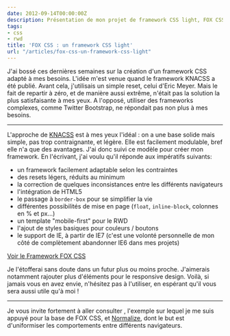 ```yaml
---
date: 2012-09-14T00:00:00Z
description: Présentation de mon projet de framework CSS light, FOX CSS
tags:
- css
- rwd
title: 'FOX CSS : un framework CSS light'
url: "/articles/fox-css-un-framework-css-light"
---
```


J'ai bossé ces dernières semaines sur la création d'un framework CSS adapté à mes besoins. L'idée m'est venue quand le framework KNACSS a été publié. Avant cela, j'utilisais un simple reset, celui d'Eric Meyer. Mais le fait de repartir à zéro, et de manière aussi extrême, n'était pas la solution la plus satisfaisante à mes yeux. A l'opposé, utiliser des frameworks complexes, comme Twitter Bootstrap, ne répondait pas non plus à mes besoins.

---

L'approche de [KNACSS](http://knacss.com) est à mes yeux l'idéal&nbsp;: on a une base solide mais simple, pas trop contraignante, et légère. Elle est facilement modulable, bref elle n'a que des avantages. J'ai donc suivi ce modèle pour créer mon framework. En l'écrivant, j'ai voulu qu'il réponde aux impératifs suivants:

* un framework facilement adaptable selon les contraintes
* des resets légers, réduits au minimum
* la correction de quelques inconsistances entre les différents navigateurs
* l'intégration de HTML5
* le passage à <code>border-box</code> pour se simplifier la vie
* différentes possibilités de mise en page (<code>float</code>, <code>inline-block</code>, colonnes en % et px...)
* un template "mobile-first" pour le RWD
* l'ajout de styles basiques pour couleurs / boutons
* le support de IE, à partir de IE7 (c'est une volonté personnelle de mon côté de complètement abandonner IE6 dans mes projets)

<p class="link"><a href="/fox-css/">Voir le Framework FOX CSS</a></p>

Je l'étofferai sans doute dans un futur plus ou moins proche. J'aimerais notamment rajouter plus d'éléments pour le responsive design. Voilà, si jamais vous en avez envie, n'hésitez pas à l'utiliser, en espérant qu'il vous sera aussi utile qu'à moi !

---

<p class="info">Je vous invite fortement à aller consulter <a href="http://knacss.com"></a>, l'exemple sur lequel je me suis appuyé pour la base de FOX CSS, et <a href="http://necolas.github.com/normalize.css/">Normalize</a>, dont le but est d'uniformiser les comportements entre différents navigateurs.</p>
